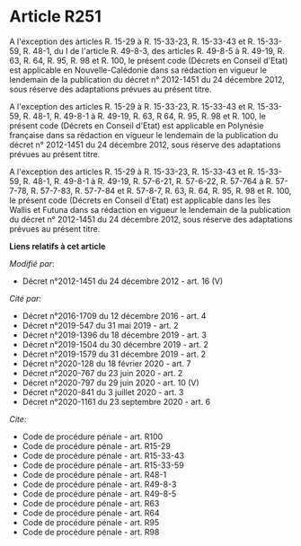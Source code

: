 # Article R251

A l'exception des articles R. 15-29 à R. 15-33-23, R. 15-33-43 et R. 15-33-59, R. 48-1, 
du I de l'article R. 49-8-3, des articles R. 49-8-5 à R. 49-19, 
R. 63, R. 64, R. 95, R. 98 et R. 100, le présent code (Décrets en Conseil d'Etat) est applicable en Nouvelle-Calédonie dans
sa rédaction en vigueur le lendemain de la publication du décret n° 2012-1451 du 24 décembre 2012, sous réserve des
adaptations prévues au présent titre.

A l'exception des articles R. 15-29 à R. 15-33-23, R. 15-33-43 et R. 15-33-59, R. 48-1, R. 49-8-1 à R. 49-19, R. 63, R 64, R.
95, R. 98 et R. 100, le présent code (Décrets en Conseil d'Etat) est applicable en Polynésie française dans sa rédaction en
vigueur le lendemain de la publication du décret n° 2012-1451 du 24 décembre 2012, sous réserve des adaptations prévues au
présent titre.

A l'exception des articles R. 15-29 à R. 15-33-23, R. 15-33-43 et R. 15-33-59, R. 48-1, R. 49-8-1 à R. 49-19, R. 57-6-21, R.
57-6-22, R. 57-764 à R. 57-7-78, R. 57-7-83, R. 57-7-84 et R. 57-8-7, R. 63, R. 64, R. 95, R. 98 et R. 100, le présent code
(Décrets en Conseil d'Etat) est applicable dans les îles Wallis et Futuna dans sa rédaction en vigueur le lendemain de la
publication du décret n° 2012-1451 du 24 décembre 2012, sous réserve des adaptations prévues au présent titre.

**Liens relatifs à cet article**

_Modifié par_:

  - Décret n°2012-1451 du 24 décembre 2012 - art. 16 (V)

_Cité par_:

  - Décret n°2016-1709 du 12 décembre 2016 - art. 4
  - Décret n°2019-547 du 31 mai 2019 - art. 2
  - Décret n°2019-1396 du 18 décembre 2019 - art. 3
  - Décret n°2019-1504 du 30 décembre 2019 - art. 2
  - Décret n°2019-1579 du 31 décembre 2019 - art. 2
  - Décret n°2020-128 du 18 février 2020 - art. 7
  - Décret n°2020-767 du 23 juin 2020 - art. 2
  - Décret n°2020-797 du 29 juin 2020 - art. 10 (V)
  - Décret n°2020-841 du 3 juillet 2020 - art. 3
  - Décret n°2020-1161 du 23 septembre 2020 - art. 6

_Cite_:

  - Code de procédure pénale - art. R100
  - Code de procédure pénale - art. R15-29
  - Code de procédure pénale - art. R15-33-43
  - Code de procédure pénale - art. R15-33-59
  - Code de procédure pénale - art. R48-1
  - Code de procédure pénale - art. R49-8-3
  - Code de procédure pénale - art. R49-8-5
  - Code de procédure pénale - art. R63
  - Code de procédure pénale - art. R64
  - Code de procédure pénale - art. R95
  - Code de procédure pénale - art. R98
